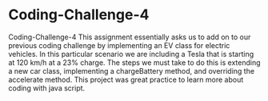 # Coding-Challenge-4
Coding-Challenge-4
This assignment essentially asks us to add on to our previous coding challenge by implementing an EV class for electric vehicles. In this particular scenario we are including a Tesla that is starting at 120 km/h at a 23% charge. The steps we must take to do this is extending a new car class, implementing a chargeBattery method, and overriding the accelerate method. This project was great practice to learn more about coding with java script.
